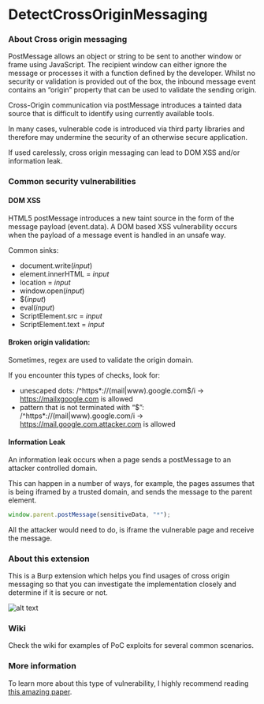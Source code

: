 # DetectCrossOriginMessaging

### About Cross origin messaging

PostMessage allows an object or string to be sent to another window or frame using JavaScript. The recipient window can either ignore the message or processes it with a function defined by the developer. Whilst no security or validation is provided out of the box, the inbound message event contains an “origin” property that can be used to validate the sending origin.

Cross-Origin communication via postMessage introduces a tainted data source that is difficult to identify using currently available tools.

In many cases, vulnerable code is introduced via third party libraries and therefore may undermine the security of an otherwise secure application.

If used carelessly, cross origin messaging can lead to DOM XSS and/or information leak.

### Common security vulnerabilities

#### DOM XSS

HTML5 postMessage introduces a new taint source in the form of the message payload (event.data). A DOM based XSS vulnerability occurs when the payload of a message event is handled in an unsafe way.

Common sinks:
- document.write(*input*)
- element.innerHTML = *input*
- location = *input*
- window.open(*input*)
- $(*input*)
- eval(*input*)
- ScriptElement.src = *input*
- ScriptElement.text = *input*

#### Broken origin validation:

Sometimes, regex are used to validate the origin domain.

If you encounter this types of checks, look for:
- unescaped dots: /^https*:\/\/(mail|www).google.com$/i -> https://mailxgoogle.com is allowed
- pattern that is not terminated with “$”: /^https*:\/\/(mail|www)\.google\.com/i -> https://mail.google.com.attacker.com is allowed

#### Information Leak

An information leak occurs when a page sends a postMessage to an attacker controlled domain.

This can happen in a number of ways, for example, the pages assumes that is being iframed by a trusted domain, and sends the message to the parent element.

```javascript
window.parent.postMessage(sensitiveData, "*");
```
All the attacker would need to do, is iframe the vulnerable page and receive the message.

### About this extension

This is a Burp extension which helps you find usages of cross origin messaging so that you can investigate the implementation closely and determine if it is secure or not.

![alt text](https://raw.githubusercontent.com/physics-sp/DetectCrossOriginMessaging/master/ejemplo.png)

### Wiki

Check the wiki for examples of PoC exploits for several common scenarios.

### More information

To learn more about this type of vulnerability, I highly recommend reading [this amazing paper](https://www.sec-1.com/blog/wp-content/uploads/2016/08/Hunting-postMessage-Vulnerabilities.pdf).



